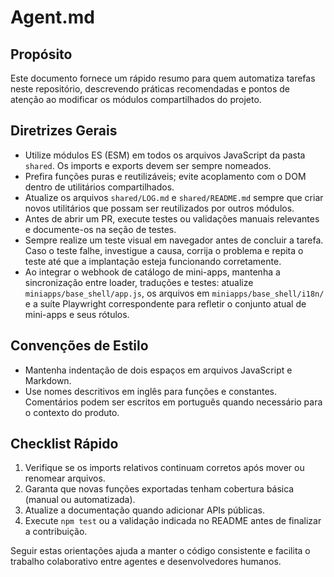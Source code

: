 # Agent.md

## Propósito
Este documento fornece um rápido resumo para quem automatiza tarefas neste repositório, descrevendo práticas recomendadas e pontos de atenção ao modificar os módulos compartilhados do projeto.

## Diretrizes Gerais
- Utilize módulos ES (ESM) em todos os arquivos JavaScript da pasta `shared`. Os imports e exports devem ser sempre nomeados.
- Prefira funções puras e reutilizáveis; evite acoplamento com o DOM dentro de utilitários compartilhados.
- Atualize os arquivos `shared/LOG.md` e `shared/README.md` sempre que criar novos utilitários que possam ser reutilizados por outros módulos.
- Antes de abrir um PR, execute testes ou validações manuais relevantes e documente-os na seção de testes.
- Sempre realize um teste visual em navegador antes de concluir a tarefa. Caso o teste falhe, investigue a causa, corrija o problema e repita o teste até que a implantação esteja funcionando corretamente.
- Ao integrar o webhook de catálogo de mini-apps, mantenha a sincronização entre loader, traduções e testes: atualize `miniapps/base_shell/app.js`, os arquivos em `miniapps/base_shell/i18n/` e a suíte Playwright correspondente para refletir o conjunto atual de mini-apps e seus rótulos.

## Convenções de Estilo
- Mantenha indentação de dois espaços em arquivos JavaScript e Markdown.
- Use nomes descritivos em inglês para funções e constantes. Comentários podem ser escritos em português quando necessário para o contexto do produto.

## Checklist Rápido
1. Verifique se os imports relativos continuam corretos após mover ou renomear arquivos.
2. Garanta que novas funções exportadas tenham cobertura básica (manual ou automatizada).
3. Atualize a documentação quando adicionar APIs públicas.
4. Execute `npm test` ou a validação indicada no README antes de finalizar a contribuição.

Seguir estas orientações ajuda a manter o código consistente e facilita o trabalho colaborativo entre agentes e desenvolvedores humanos.
